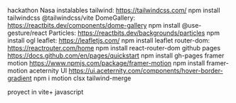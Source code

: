 hackathon Nasa
instalables
tailwind: https://tailwindcss.com/ npm install tailwindcss @tailwindcss/vite
DomeGallery: https://reactbits.dev/components/dome-gallery npm install @use-gesture/react
Particles: https://reactbits.dev/backgrounds/particles npm install ogl
leaflet: https://leafletjs.com/ npm install leaflet
router-dom: https://reactrouter.com/home npm install react-router-dom
github pages https://docs.github.com/en/pages/quickstart npm install gh-pages
framer motion https://www.npmjs.com/package/framer-motion npm install framer-motion
aceternity UI https://ui.aceternity.com/components/hover-border-gradient npm i motion clsx tailwind-merge

proyect in vite+ javascript

